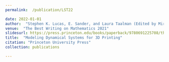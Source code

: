```yaml
---
permalink:  /publication/LST22

date: 2022-01-01
author:  "Stephen K. Lucas, E. Sander, and Laura Taalman (Edited by Mircea Pitici)"
venue:  "The Best Writing on Mathematics 2021"
slidesurl: https://press.princeton.edu/books/paperback/9780691225708/the-best-writing-on-mathematics-2021
title:  "Modeling Dynamical Systems for 3D Printing"
citation: "Princeton University Press"
collection: publications

---
```

